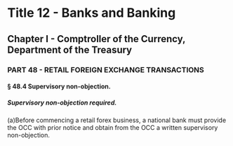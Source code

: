 
# Title 12 - Banks and Banking
## Chapter I - Comptroller of the Currency, Department of the Treasury
### PART 48 - RETAIL FOREIGN EXCHANGE TRANSACTIONS
#### § 48.4 Supervisory non-objection.
##### Supervisory non-objection required.

(a)Before commencing a retail forex business, a national bank must provide the OCC with prior notice and obtain from the OCC a written supervisory non-objection.
